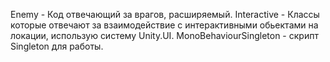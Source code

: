 Enemy - Код отвечающий за врагов, расширяемый.
Interactive - Классы которые отвечают за взаимодействие с интерактивными обьектами на локации, использую систему Unity.UI.
MonoBehaviourSingleton - скрипт Singleton для работы.
